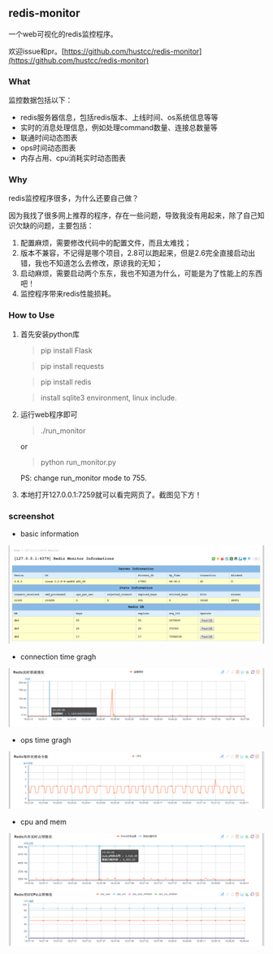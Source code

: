 ## redis-monitor ##

一个web可视化的redis监控程序。

欢迎issue和pr。[https://github.com/hustcc/redis-monitor](https://github.com/hustcc/redis-monitor) 

### What ###

监控数据包括以下：

 - redis服务器信息，包括redis版本、上线时间、os系统信息等等
 - 实时的消息处理信息，例如处理command数量、连接总数量等
 - 联通时间动态图表
 - ops时间动态图表
 - 内存占用、cpu消耗实时动态图表
 
 
### Why ###

redis监控程序很多，为什么还要自己做？

因为我找了很多网上推荐的程序，存在一些问题，导致我没有用起来，除了自己知识欠缺的问题，主要包括：

1. 配置麻烦，需要修改代码中的配置文件，而且太难找；
2. 版本不兼容，不记得是哪个项目，2.8可以跑起来，但是2.6完全直接启动出错，我也不知道怎么去修改，原谅我的无知；
3. 启动麻烦，需要启动两个东东，我也不知道为什么，可能是为了性能上的东西吧！
4. 监控程序带来redis性能损耗。


### How to Use ###

1. 首先安装python库
	> pip install Flask
	
	> pip install requests
	
	> pip install redis
	
	> install sqlite3 environment, linux include.

2. 运行web程序即可
	
	> ./run_monitor
	
	or
	
	> python run_monitor.py
	
	PS: change run_monitor mode to 755.

3. 本地打开127.0.0.1:7259就可以看完网页了。截图见下方！

### screenshot ###

 - basic information

![shot_1](/doc/shot/shot_1.png)

 - connection time gragh

![shot_2](/doc/shot/shot_2.png)

 - ops time gragh

![shot_3](/doc/shot/shot_3.png)

 - cpu and mem

![shot_3](/doc/shot/shot_4.png)